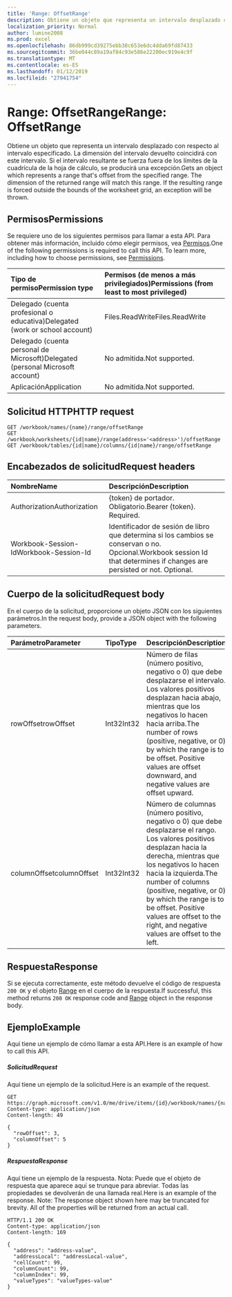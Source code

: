 ```yaml
---
title: 'Range: OffsetRange'
description: Obtiene un objeto que representa un intervalo desplazado con respecto al intervalo especificado. La dimensión del intervalo devuelto coincidirá con este intervalo. Si el intervalo resultante se fuerza fuera de los límites de la cuadrícula de la hoja de cálculo, se producirá una excepción.
localization_priority: Normal
author: lumine2008
ms.prod: excel
ms.openlocfilehash: 86db999cd39275ebb38c653e6dc4dda69fd87433
ms.sourcegitcommit: 36be044c89a19af84c93e586e22200ec919e4c9f
ms.translationtype: MT
ms.contentlocale: es-ES
ms.lasthandoff: 01/12/2019
ms.locfileid: "27941754"
---
```

# <a name="range-offsetrange"></a><span data-ttu-id="8cd4d-105">Range: OffsetRange</span><span class="sxs-lookup"><span data-stu-id="8cd4d-105">Range: OffsetRange</span></span>

<span data-ttu-id="8cd4d-p102">Obtiene un objeto que representa un intervalo desplazado con respecto al intervalo especificado. La dimensión del intervalo devuelto coincidirá con este intervalo. Si el intervalo resultante se fuerza fuera de los límites de la cuadrícula de la hoja de cálculo, se producirá una excepción.</span><span class="sxs-lookup"><span data-stu-id="8cd4d-p102">Gets an object which represents a range that's offset from the specified range. The dimension of the returned range will match this range. If the resulting range is forced outside the bounds of the worksheet grid, an exception will be thrown.</span></span>
## <a name="permissions"></a><span data-ttu-id="8cd4d-109">Permisos</span><span class="sxs-lookup"><span data-stu-id="8cd4d-109">Permissions</span></span>
<span data-ttu-id="8cd4d-p103">Se requiere uno de los siguientes permisos para llamar a esta API. Para obtener más información, incluido cómo elegir permisos, vea [Permisos](/graph/permissions-reference).</span><span class="sxs-lookup"><span data-stu-id="8cd4d-p103">One of the following permissions is required to call this API. To learn more, including how to choose permissions, see [Permissions](/graph/permissions-reference).</span></span>

|<span data-ttu-id="8cd4d-112">Tipo de permiso</span><span class="sxs-lookup"><span data-stu-id="8cd4d-112">Permission type</span></span>      | <span data-ttu-id="8cd4d-113">Permisos (de menos a más privilegiados)</span><span class="sxs-lookup"><span data-stu-id="8cd4d-113">Permissions (from least to most privileged)</span></span>              |
|:--------------------|:---------------------------------------------------------|
|<span data-ttu-id="8cd4d-114">Delegado (cuenta profesional o educativa)</span><span class="sxs-lookup"><span data-stu-id="8cd4d-114">Delegated (work or school account)</span></span> | <span data-ttu-id="8cd4d-115">Files.ReadWrite</span><span class="sxs-lookup"><span data-stu-id="8cd4d-115">Files.ReadWrite</span></span>    |
|<span data-ttu-id="8cd4d-116">Delegado (cuenta personal de Microsoft)</span><span class="sxs-lookup"><span data-stu-id="8cd4d-116">Delegated (personal Microsoft account)</span></span> | <span data-ttu-id="8cd4d-117">No admitida.</span><span class="sxs-lookup"><span data-stu-id="8cd4d-117">Not supported.</span></span>    |
|<span data-ttu-id="8cd4d-118">Aplicación</span><span class="sxs-lookup"><span data-stu-id="8cd4d-118">Application</span></span> | <span data-ttu-id="8cd4d-119">No admitida.</span><span class="sxs-lookup"><span data-stu-id="8cd4d-119">Not supported.</span></span> |

## <a name="http-request"></a><span data-ttu-id="8cd4d-120">Solicitud HTTP</span><span class="sxs-lookup"><span data-stu-id="8cd4d-120">HTTP request</span></span>
<!-- { "blockType": "ignored" } -->
```http
GET /workbook/names/{name}/range/offsetRange
GET /workbook/worksheets/{id|name}/range(address='<address>')/offsetRange
GET /workbook/tables/{id|name}/columns/{id|name}/range/offsetRange

```
## <a name="request-headers"></a><span data-ttu-id="8cd4d-121">Encabezados de solicitud</span><span class="sxs-lookup"><span data-stu-id="8cd4d-121">Request headers</span></span>
| <span data-ttu-id="8cd4d-122">Nombre</span><span class="sxs-lookup"><span data-stu-id="8cd4d-122">Name</span></span>       | <span data-ttu-id="8cd4d-123">Descripción</span><span class="sxs-lookup"><span data-stu-id="8cd4d-123">Description</span></span>|
|:---------------|:----------|
| <span data-ttu-id="8cd4d-124">Authorization</span><span class="sxs-lookup"><span data-stu-id="8cd4d-124">Authorization</span></span>  | <span data-ttu-id="8cd4d-p104">{token} de portador. Obligatorio.</span><span class="sxs-lookup"><span data-stu-id="8cd4d-p104">Bearer {token}. Required.</span></span> |
| <span data-ttu-id="8cd4d-127">Workbook-Session-Id</span><span class="sxs-lookup"><span data-stu-id="8cd4d-127">Workbook-Session-Id</span></span>  | <span data-ttu-id="8cd4d-p105">Identificador de sesión de libro que determina si los cambios se conservan o no. Opcional.</span><span class="sxs-lookup"><span data-stu-id="8cd4d-p105">Workbook session Id that determines if changes are persisted or not. Optional.</span></span>|

## <a name="request-body"></a><span data-ttu-id="8cd4d-130">Cuerpo de la solicitud</span><span class="sxs-lookup"><span data-stu-id="8cd4d-130">Request body</span></span>
<span data-ttu-id="8cd4d-131">En el cuerpo de la solicitud, proporcione un objeto JSON con los siguientes parámetros.</span><span class="sxs-lookup"><span data-stu-id="8cd4d-131">In the request body, provide a JSON object with the following parameters.</span></span>

| <span data-ttu-id="8cd4d-132">Parámetro</span><span class="sxs-lookup"><span data-stu-id="8cd4d-132">Parameter</span></span>    | <span data-ttu-id="8cd4d-133">Tipo</span><span class="sxs-lookup"><span data-stu-id="8cd4d-133">Type</span></span>   |<span data-ttu-id="8cd4d-134">Descripción</span><span class="sxs-lookup"><span data-stu-id="8cd4d-134">Description</span></span>|
|:---------------|:--------|:----------|
|<span data-ttu-id="8cd4d-135">rowOffset</span><span class="sxs-lookup"><span data-stu-id="8cd4d-135">rowOffset</span></span>|<span data-ttu-id="8cd4d-136">Int32</span><span class="sxs-lookup"><span data-stu-id="8cd4d-136">Int32</span></span>|<span data-ttu-id="8cd4d-p106">Número de filas (número positivo, negativo o 0) que debe desplazarse el intervalo. Los valores positivos desplazan hacia abajo, mientras que los negativos lo hacen hacia arriba.</span><span class="sxs-lookup"><span data-stu-id="8cd4d-p106">The number of rows (positive, negative, or 0) by which the range is to be offset. Positive values are offset downward, and negative values are offset upward.</span></span>|
|<span data-ttu-id="8cd4d-139">columnOffset</span><span class="sxs-lookup"><span data-stu-id="8cd4d-139">columnOffset</span></span>|<span data-ttu-id="8cd4d-140">Int32</span><span class="sxs-lookup"><span data-stu-id="8cd4d-140">Int32</span></span>|<span data-ttu-id="8cd4d-p107">Número de columnas (número positivo, negativo o 0) que debe desplazarse el rango. Los valores positivos desplazan hacia la derecha, mientras que los negativos lo hacen hacia la izquierda.</span><span class="sxs-lookup"><span data-stu-id="8cd4d-p107">The number of columns (positive, negative, or 0) by which the range is to be offset. Positive values are offset to the right, and negative values are offset to the left.</span></span>|

## <a name="response"></a><span data-ttu-id="8cd4d-143">Respuesta</span><span class="sxs-lookup"><span data-stu-id="8cd4d-143">Response</span></span>

<span data-ttu-id="8cd4d-144">Si se ejecuta correctamente, este método devuelve el código de respuesta `200 OK` y el objeto [Range](../resources/range.md) en el cuerpo de la respuesta.</span><span class="sxs-lookup"><span data-stu-id="8cd4d-144">If successful, this method returns `200 OK` response code and [Range](../resources/range.md) object in the response body.</span></span>

## <a name="example"></a><span data-ttu-id="8cd4d-145">Ejemplo</span><span class="sxs-lookup"><span data-stu-id="8cd4d-145">Example</span></span>
<span data-ttu-id="8cd4d-146">Aquí tiene un ejemplo de cómo llamar a esta API.</span><span class="sxs-lookup"><span data-stu-id="8cd4d-146">Here is an example of how to call this API.</span></span>
##### <a name="request"></a><span data-ttu-id="8cd4d-147">Solicitud</span><span class="sxs-lookup"><span data-stu-id="8cd4d-147">Request</span></span>
<span data-ttu-id="8cd4d-148">Aquí tiene un ejemplo de la solicitud.</span><span class="sxs-lookup"><span data-stu-id="8cd4d-148">Here is an example of the request.</span></span>
<!-- {
  "blockType": "request",
  "isComposable": true,
  "name": "range_offsetrange"
}-->
```http
GET https://graph.microsoft.com/v1.0/me/drive/items/{id}/workbook/names/{name}/range/offsetRange
Content-type: application/json
Content-length: 49

{
  "rowOffset": 3,
  "columnOffset": 5
}
```

##### <a name="response"></a><span data-ttu-id="8cd4d-149">Respuesta</span><span class="sxs-lookup"><span data-stu-id="8cd4d-149">Response</span></span>
<span data-ttu-id="8cd4d-p108">Aquí tiene un ejemplo de la respuesta. Nota: Puede que el objeto de respuesta que aparece aquí se trunque para abreviar. Todas las propiedades se devolverán de una llamada real.</span><span class="sxs-lookup"><span data-stu-id="8cd4d-p108">Here is an example of the response. Note: The response object shown here may be truncated for brevity. All of the properties will be returned from an actual call.</span></span>
<!-- {
  "blockType": "response",
  "truncated": true,
  "@odata.type": "microsoft.graph.workbookRange"
} -->
```http
HTTP/1.1 200 OK
Content-type: application/json
Content-length: 169

{
  "address": "address-value",
  "addressLocal": "addressLocal-value",
  "cellCount": 99,
  "columnCount": 99,
  "columnIndex": 99,
  "valueTypes": "valueTypes-value"
}
```

<!-- uuid: 8fcb5dbc-d5aa-4681-8e31-b001d5168d79
2015-10-25 14:57:30 UTC -->
<!-- {
  "type": "#page.annotation",
  "description": "Range: OffsetRange",
  "keywords": "",
  "section": "documentation",
  "tocPath": ""
}-->
